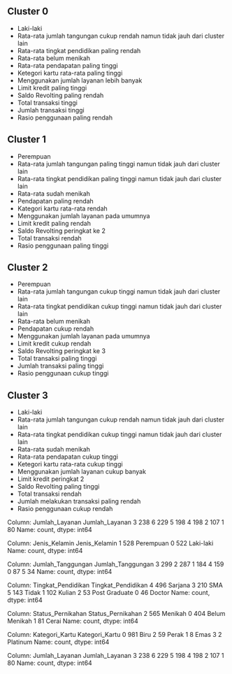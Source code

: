 ## Cluster 0
- Laki-laki
- Rata-rata jumlah tangungan cukup rendah namun tidak jauh dari cluster lain
- Rata-rata tingkat pendidikan paling rendah
- Rata-rata belum menikah
- Rata-rata pendapatan paling tinggi
- Ketegori kartu rata-rata paling tinggi
- Menggunakan jumlah layanan lebih banyak
- Limit kredit paling tinggi
- Saldo Revolting paling rendah
- Total transaksi tinggi
- Jumlah transaksi tinggi
- Rasio penggunaan paling rendah

## Cluster 1
- Perempuan
- Rata-rata jumlah tangungan paling tinggi namun tidak jauh dari cluster lain
- Rata-rata tingkat pendidikan paling tinggi namun tidak jauh dari cluster lain
- Rata-rata sudah menikah
- Pendapatan paling rendah
- Kategori kartu rata-rata rendah
- Menggunakan jumlah layanan pada umumnya
- Limit kredit paling rendah
- Saldo Revolting peringkat ke 2
- Total transaksi rendah
- Rasio penggunaan paling tinggi

## Cluster 2
- Perempuan
- Rata-rata jumlah tangungan cukup tinggi namun tidak jauh dari cluster lain
- Rata-rata tingkat pendidikan cukup tinggi namun tidak jauh dari cluster lain
- Rata-rata belum menikah
- Pendapatan cukup rendah
- Menggunakan jumlah layanan pada umumnya
- Limit kredit cukup rendah
- Saldo Revolting peringkat ke 3
- Total transaksi paling tinggi
- Jumlah transaksi paling tinggi
- Rasio penggunaan cukup tinggi

## Cluster 3
- Laki-laki
- Rata-rata jumlah tangungan cukup rendah namun tidak jauh dari cluster lain
- Rata-rata tingkat pendidikan cukup tinggi namun tidak jauh dari cluster lain
- Rata-rata sudah menikah
- Rata-rata pendapatan cukup tinggi
- Ketegori kartu rata-rata cukup tinggi
- Menggunakan jumlah layanan cukup banyak
- Limit kredit peringkat 2
- Saldo Revolting paling tinggi
- Total transaksi rendah
- Jumlah melakukan transaksi paling rendah
- Rasio penggunaan cukup rendah







Column:  Jumlah_Layanan
Jumlah_Layanan
3    238
6    229
5    198
4    198
2    107
1     80
Name: count, dtype: int64

Column:  Jenis_Kelamin
Jenis_Kelamin
1    528  Perempuan
0    522  Laki-laki
Name: count, dtype: int64


Column:  Jumlah_Tanggungan
Jumlah_Tanggungan
3    299
2    287
1    184
4    159
0     87
5     34
Name: count, dtype: int64

Column:  Tingkat_Pendidikan
Tingkat_Pendidikan
4    496  Sarjana
3    210  SMA
5    143  Tidak
1    102  Kulian
2     53  Post Graduate 
0     46  Doctor
Name: count, dtype: int64

Column:  Status_Pernikahan
Status_Pernikahan
2    565  Menikah
0    404  Belum Menikah
1     81  Cerai
Name: count, dtype: int64

Column:  Kategori_Kartu
Kategori_Kartu
0    981 Biru
2     59 Perak
1      8 Emas
3      2 Platinum
Name: count, dtype: int64

Column:  Jumlah_Layanan
Jumlah_Layanan
3    238
6    229
5    198
4    198
2    107
1     80
Name: count, dtype: int64


